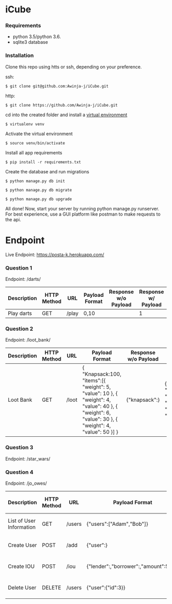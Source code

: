 # iCube

### Requirements

- python 3.5/python 3.6. 
- sqlite3 database

### Installation

Clone this repo using htts or ssh, depending on your preference.

ssh:

```$ git clone git@github.com:Awinja-j/iCube.git```

http:

```$ git clone https://github.com/Awinja-j/iCube.git```

cd into the created folder and install a [virtual environment](https://virtualenv.pypa.io/en/stable/)

`$ virtualenv venv`

Activate the virtual environment

`$ source venv/bin/activate`

Install all app requirements

`$ pip install -r requirements.txt`

Create the database and run migrations

`$ python manage.py db init`

`$ python manage.py db migrate`

`$ python manage.py db upgrade`

All done! Now, start your server by running python manage.py runserver. For best experience, use a GUI platform like postman to make requests to the api.

# Endpoint

Live Endpoint: https://posta-k.herokuapp.com/

### Question 1
Endpoint: /darts/

| Description | HTTP Method | URL   | Payload Format | Response w/o Payload | Response w/ Payload |
|-------------|-------------|-------|----------------|----------------------|---------------------|
| Play darts  | GET         | /play | 0,10           |                      | 1                   |

### Question 2 
Endpoint: /loot_bank/

| Description | HTTP Method | URL   | Payload Format                                                                                                                                         | Response w/o Payload | Response w/ Payload                                                                         |
|-------------|-------------|-------|--------------------------------------------------------------------------------------------------------------------------------------------------------|----------------------|---------------------------------------------------------------------------------------------|
| Loot Bank   | GET         | /loot | { "Knapsack:100, "items":[{ "weight": 5, "value": 10 },  { "weight": 4, "value": 40 },  { "weight": 6, "value": 30 },  { "weight": 4, "value": 50 }] } | {"knapsack":}        | {"Knapsack:100, "items":[{   { "weight": 4, "value": 40 },   { "weight": 4, "value": 50 }]} |

### Question 3
Endpoint: /star_wars/



### Question 4
Endpoint: /jo_owes/

| Description              | HTTP Method | URL    | Payload Format                        | Response w/o Payload | Response w/ Payload             |
|--------------------------|-------------|--------|---------------------------------------|----------------------|---------------------------------|
| List of User Information | GET         | /users | {"users":["Adam","Bob"]}              | {"users":}           | {"users":(sorted by name)}      |
| Create User              | POST        | /add   | {"user":}                             | N/A                  | {User object for new user}      |
| Create IOU               | POST        | /iou   | {"lender":,"borrower":,"amount":5.25} | N/A                  | {"users": and(sorted by name)>} |
| Delete User              | DELETE      | /users | {"user":{"id":3}}                     | N/A                  | {"user deleted succesfully"     |

